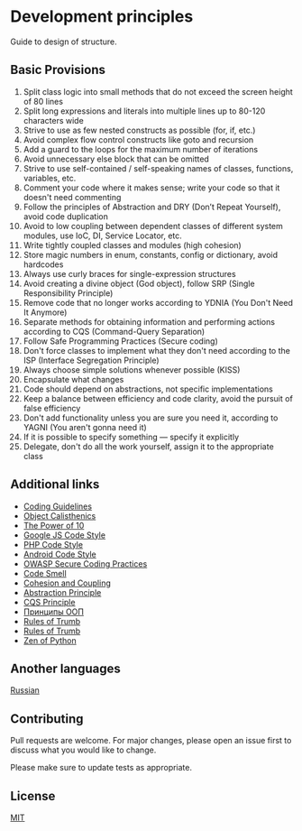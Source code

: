 # Development principles 

Guide to design of structure.

## Basic Provisions

1. Split class logic into small methods that do not exceed the screen height of 80 lines
2. Split long expressions and literals into multiple lines up to 80-120 characters wide
3. Strive to use as few nested constructs as possible (for, if, etc.)
4. Avoid complex flow control constructs like goto and recursion
5. Add a guard to the loops for the maximum number of iterations
6. Avoid unnecessary else block that can be omitted
7. Strive to use self-contained / self-speaking names of classes, functions, variables, etc.
8. Comment your code where it makes sense; write your code so that it doesn't need commenting
9. Follow the principles of Abstraction and DRY (Don’t Repeat Yourself), avoid code duplication
10. Avoid to low coupling between dependent classes of different system modules, use IoC, DI, Service Locator, etc.
11. Write tightly coupled classes and modules (high cohesion)
12. Store magic numbers in enum, constants, config or dictionary, avoid hardcodes
13. Always use curly braces for single-expression structures
14. Avoid creating a divine object (God object), follow SRP (Single Responsibility Principle)
15. Remove code that no longer works according to YDNIA (You Don't Need It Anymore)
16. Separate methods for obtaining information and performing actions according to CQS (Command-Query Separation)
17. Follow Safe Programming Practices (Secure coding)
18. Don't force classes to implement what they don't need according to the ISP (Interface Segregation Principle)
19. Always choose simple solutions whenever possible (KISS)
20. Encapsulate what changes
21. Code should depend on abstractions, not specific implementations
22. Keep a balance between efficiency and code clarity, avoid the pursuit of false efficiency
23. Don't add functionality unless you are sure you need it, according to YAGNI (You aren't gonna need it)
24. If it is possible to specify something — specify it explicitly
25. Delegate, don't do all the work yourself, assign it to the appropriate class

## Additional links
* [Coding Guidelines](https://medium.com/@luisacarrion/general-coding-guidelines-clean-code-from-day-1-9ab0804e5d91)
* [Object Calisthenics](https://williamdurand.fr/2013/06/03/object-calisthenics/)
* [The Power of 10](http://web.eecs.umich.edu/~imarkov/10rules.pdf)
* [Google JS Code Style](https://google.github.io/styleguide/jsguide.html#formatting-column-limit)
* [PHP Code Style](https://www.php-fig.org/psr/psr-2/)
* [Android Code Style](https://source.android.com/setup/contribute/code-style#limit-line-length)
* [OWASP Secure Coding Practices](https://owasp.org/www-pdf-archive/OWASP_SCP_Quick_Reference_Guide_v2.pdf)
* [Code Smell ](https://wiki.c2.com/?CodeSmell)
* [Cohesion and Coupling](https://enterprisecraftsmanship.com/posts/cohesion-coupling-difference/)
* [Abstraction Principle](https://en.wikipedia.org/wiki/Abstraction_principle_(computer_programming))
* [CQS Principle](https://martinfowler.com/bliki/CommandQuerySeparation.html)
* [Принципы ООП](https://habr.com/ru/company/skillbox/blog/454314/)
* [Rules of Trumb](https://medium.com/@vedantsopinions/software-engineering-rules-of-thumb-63060ca51)
* [Rules of Trumb](https://wou.edu/las/cs/csclasses/cs161/Lectures/rulesofthumb.html)
* [Zen of Python](https://www.python.org/dev/peps/pep-0020/)

## Another languages
[Russian](https://github.com/w3bsme/design-principles/blob/main/README_RU.md)

## Contributing
Pull requests are welcome. For major changes, please open an issue first to discuss what you would like to change.

Please make sure to update tests as appropriate.

## License
[MIT](https://github.com/w3bsme/design-principles/blob/main/LICENSE)
